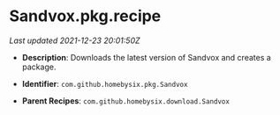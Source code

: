 # Sandvox.pkg.recipe

_Last updated 2021-12-23 20:01:50Z_

- **Description**: Downloads the latest version of Sandvox and creates a package.

- **Identifier**: `com.github.homebysix.pkg.Sandvox`

- **Parent Recipes**: `com.github.homebysix.download.Sandvox`
